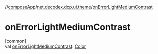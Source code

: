 //[composeApp](../../index.md)/[net.decodex.dcp.ui.theme](index.md)/[onErrorLightMediumContrast](on-error-light-medium-contrast.md)

# onErrorLightMediumContrast

[common]\
val [onErrorLightMediumContrast](on-error-light-medium-contrast.md): [Color](https://developer.android.com/reference/kotlin/androidx/compose/ui/graphics/Color.html)
